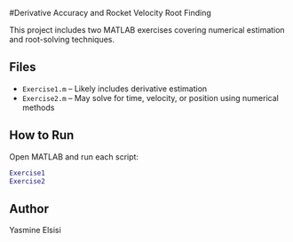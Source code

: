 #Derivative Accuracy and Rocket Velocity Root Finding

This project includes two MATLAB exercises covering numerical estimation and root-solving techniques.

## Files

- `Exercise1.m` – Likely includes derivative estimation
- `Exercise2.m` – May solve for time, velocity, or position using numerical methods

## How to Run

Open MATLAB and run each script:

```matlab
Exercise1
Exercise2
```

## Author

Yasmine Elsisi
